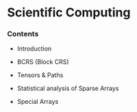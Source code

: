 # Scientific Computing


### Contents

- Introduction

- BCRS (Block CRS) 

- Tensors & Paths 

- Statistical analysis of Sparse Arrays 

- Special Arrays 
